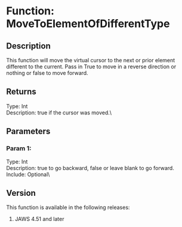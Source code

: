 # Function: MoveToElementOfDifferentType

## Description

This function will move the virtual cursor to the next or prior element
different to the current. Pass in True to move in a reverse direction or
nothing or false to move forward.

## Returns

Type: Int\
Description: true if the cursor was moved.\

## Parameters

### Param 1:

Type: Int\
Description: true to go backward, false or leave blank to go forward.\
Include: Optional\

## Version

This function is available in the following releases:

1.  JAWS 4.51 and later
